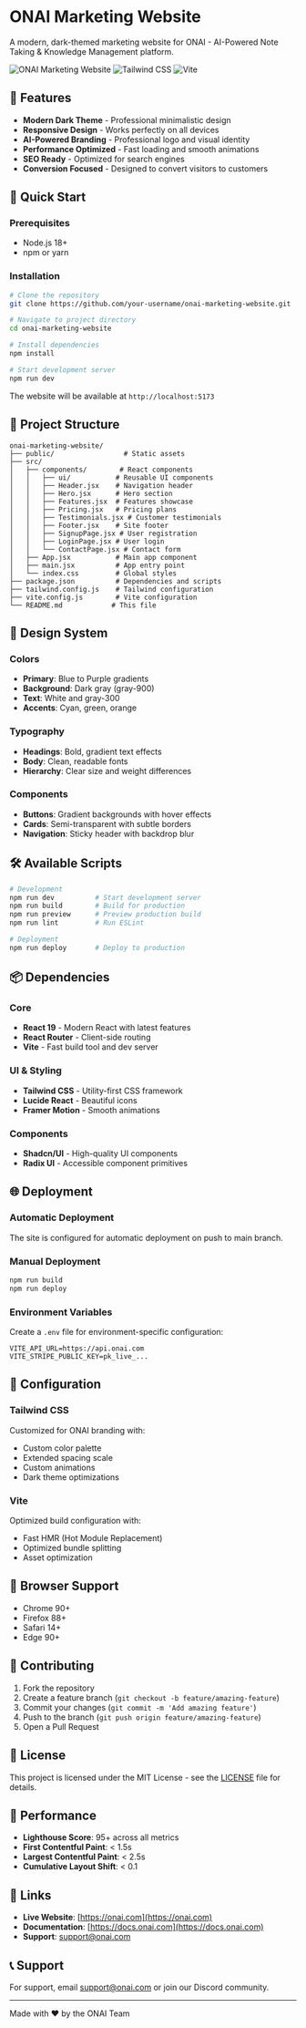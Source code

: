 # ONAI Marketing Website

A modern, dark-themed marketing website for ONAI - AI-Powered Note Taking & Knowledge Management platform.

![ONAI Marketing Website](https://img.shields.io/badge/React-19-blue) ![Tailwind CSS](https://img.shields.io/badge/TailwindCSS-3.4-blue) ![Vite](https://img.shields.io/badge/Vite-5.0-purple)

## 🌟 Features

- **Modern Dark Theme** - Professional minimalistic design
- **Responsive Design** - Works perfectly on all devices
- **AI-Powered Branding** - Professional logo and visual identity
- **Performance Optimized** - Fast loading and smooth animations
- **SEO Ready** - Optimized for search engines
- **Conversion Focused** - Designed to convert visitors to customers

## 🚀 Quick Start

### Prerequisites

- Node.js 18+ 
- npm or yarn

### Installation

```bash
# Clone the repository
git clone https://github.com/your-username/onai-marketing-website.git

# Navigate to project directory
cd onai-marketing-website

# Install dependencies
npm install

# Start development server
npm run dev
```

The website will be available at `http://localhost:5173`

## 📁 Project Structure

```
onai-marketing-website/
├── public/                 # Static assets
├── src/
│   ├── components/        # React components
│   │   ├── ui/           # Reusable UI components
│   │   ├── Header.jsx    # Navigation header
│   │   ├── Hero.jsx      # Hero section
│   │   ├── Features.jsx  # Features showcase
│   │   ├── Pricing.jsx   # Pricing plans
│   │   ├── Testimonials.jsx # Customer testimonials
│   │   ├── Footer.jsx    # Site footer
│   │   ├── SignupPage.jsx # User registration
│   │   ├── LoginPage.jsx # User login
│   │   └── ContactPage.jsx # Contact form
│   ├── App.jsx           # Main app component
│   ├── main.jsx          # App entry point
│   └── index.css         # Global styles
├── package.json          # Dependencies and scripts
├── tailwind.config.js    # Tailwind configuration
├── vite.config.js        # Vite configuration
└── README.md            # This file
```

## 🎨 Design System

### Colors
- **Primary**: Blue to Purple gradients
- **Background**: Dark gray (gray-900)
- **Text**: White and gray-300
- **Accents**: Cyan, green, orange

### Typography
- **Headings**: Bold, gradient text effects
- **Body**: Clean, readable fonts
- **Hierarchy**: Clear size and weight differences

### Components
- **Buttons**: Gradient backgrounds with hover effects
- **Cards**: Semi-transparent with subtle borders
- **Navigation**: Sticky header with backdrop blur

## 🛠️ Available Scripts

```bash
# Development
npm run dev          # Start development server
npm run build        # Build for production
npm run preview      # Preview production build
npm run lint         # Run ESLint

# Deployment
npm run deploy       # Deploy to production
```

## 📦 Dependencies

### Core
- **React 19** - Modern React with latest features
- **React Router** - Client-side routing
- **Vite** - Fast build tool and dev server

### UI & Styling
- **Tailwind CSS** - Utility-first CSS framework
- **Lucide React** - Beautiful icons
- **Framer Motion** - Smooth animations

### Components
- **Shadcn/UI** - High-quality UI components
- **Radix UI** - Accessible component primitives

## 🌐 Deployment

### Automatic Deployment
The site is configured for automatic deployment on push to main branch.

### Manual Deployment
```bash
npm run build
npm run deploy
```

### Environment Variables
Create a `.env` file for environment-specific configuration:
```env
VITE_API_URL=https://api.onai.com
VITE_STRIPE_PUBLIC_KEY=pk_live_...
```

## 🔧 Configuration

### Tailwind CSS
Customized for ONAI branding with:
- Custom color palette
- Extended spacing scale
- Custom animations
- Dark theme optimizations

### Vite
Optimized build configuration with:
- Fast HMR (Hot Module Replacement)
- Optimized bundle splitting
- Asset optimization

## 📱 Browser Support

- Chrome 90+
- Firefox 88+
- Safari 14+
- Edge 90+

## 🤝 Contributing

1. Fork the repository
2. Create a feature branch (`git checkout -b feature/amazing-feature`)
3. Commit your changes (`git commit -m 'Add amazing feature'`)
4. Push to the branch (`git push origin feature/amazing-feature`)
5. Open a Pull Request

## 📄 License

This project is licensed under the MIT License - see the [LICENSE](LICENSE) file for details.

## 🎯 Performance

- **Lighthouse Score**: 95+ across all metrics
- **First Contentful Paint**: < 1.5s
- **Largest Contentful Paint**: < 2.5s
- **Cumulative Layout Shift**: < 0.1

## 🔗 Links

- **Live Website**: [https://onai.com](https://onai.com)
- **Documentation**: [https://docs.onai.com](https://docs.onai.com)
- **Support**: [support@onai.com](mailto:support@onai.com)

## 📞 Support

For support, email support@onai.com or join our Discord community.

---

Made with ❤️ by the ONAI Team

